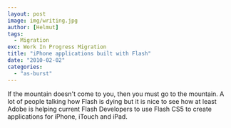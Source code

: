 ```yaml
---
layout: post
image: img/writing.jpg
author: [Helmut]
tags:
  - Migration
exc: Work In Progress Migration
title: "iPhone applications built with Flash"
date: "2010-02-02"
categories: 
  - "as-burst"
---
```


If the mountain doesn't come to you, then you must go to the mountain. A lot of people talking how Flash is dying but it is nice to see how at least Adobe is helping current Flash Developers to use Flash CS5 to create applications for iPhone, iTouch and iPad.
